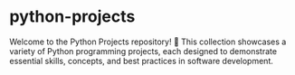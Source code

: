 # python-projects
Welcome to the Python Projects repository! 🎉 This collection showcases a variety of Python programming projects, each designed to demonstrate essential skills, concepts, and best practices in software development.

